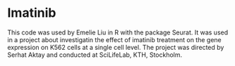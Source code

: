 # Imatinib

This code was used by Emelie Liu in R with the package Seurat. It was used in a project about investigatin the effect of imatinib treatment on the gene expression on K562 cells at a single cell level. The project was directed by Serhat Aktay and conducted at SciLifeLab, KTH, Stockholm.
